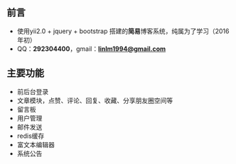 ## 前言 ##
- 使用yii2.0 + jquery + bootstrap 搭建的**简易**博客系统，纯属为了学习（2016年初）
- QQ：**292304400**，gmail：**linlm1994@gmail.com**

## 主要功能 ##
- 前后台登录
- 文章模块，点赞、评论、回复、收藏、分享朋友圈空间等
- 留言板
- 用户管理
- 邮件发送
- redis缓存
- 富文本编辑器
- 系统公告